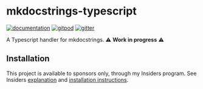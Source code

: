# mkdocstrings-typescript

[![documentation](https://img.shields.io/badge/docs-mkdocs-708FCC.svg?style=flat)](https://mkdocstrings.github.io/typescript/)
[![gitpod](https://img.shields.io/badge/gitpod-workspace-708FCC.svg?style=flat)](https://gitpod.io/#https://github.com/mkdocstrings/typescript)
[![gitter](https://badges.gitter.im/join%20chat.svg)](https://app.gitter.im/#/room/#typescript:gitter.im)

A Typescript handler for mkdocstrings. :warning: **Work in progress** :warning:

## Installation

This project is available to sponsors only, through my Insiders program.
See Insiders [explanation](https://mkdocstrings.github.io/typescript/insiders/)
and [installation instructions](https://mkdocstrings.github.io/typescript/insiders/installation/).
